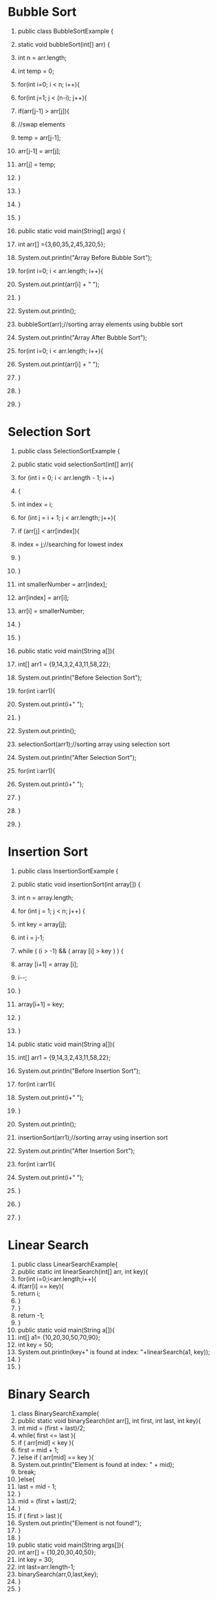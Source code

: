 
# Bubble Sort
1.  public  class BubbleSortExample {
2.  static  void bubbleSort(int[] arr) {
3.  int n = arr.length;
4.  int temp = 0;
5.  for(int i=0; i < n; i++){
6.  for(int j=1; j < (n-i); j++){
7.  if(arr[j-1] > arr[j]){
8.  //swap elements
9.  temp = arr[j-1];
10.  arr[j-1] = arr[j];
11.  arr[j] = temp;
12.  }

13.  }
14.  }

15.  }
16.  public  static  void main(String[] args) {
17.  int arr[] ={3,60,35,2,45,320,5};

18.  System.out.println("Array Before Bubble Sort");
19.  for(int i=0; i < arr.length; i++){
20.  System.out.print(arr[i] + " ");
21.  }
22.  System.out.println();

23.  bubbleSort(arr);//sorting array elements using bubble sort

24.  System.out.println("Array After Bubble Sort");
25.  for(int i=0; i < arr.length; i++){
26.  System.out.print(arr[i] + " ");
27.  }

28.  }
29.  }
# Selection Sort
1.  public  class SelectionSortExample {
2.  public  static  void selectionSort(int[] arr){
3.  for (int i = 0; i < arr.length - 1; i++)
4.  {
5.  int index = i;
6.  for (int j = i + 1; j < arr.length; j++){
7.  if (arr[j] < arr[index]){
8.  index = j;//searching for lowest index
9.  }
10.  }
11.  int smallerNumber = arr[index];
12.  arr[index] = arr[i];
13.  arr[i] = smallerNumber;
14.  }
15.  }

16.  public  static  void main(String a[]){
17.  int[] arr1 = {9,14,3,2,43,11,58,22};
18.  System.out.println("Before Selection Sort");
19.  for(int i:arr1){
20.  System.out.print(i+" ");
21.  }
22.  System.out.println();

23.  selectionSort(arr1);//sorting array using selection sort

24.  System.out.println("After Selection Sort");
25.  for(int i:arr1){
26.  System.out.print(i+" ");
27.  }
28.  }
29.  }
# Insertion Sort
1.  public  class InsertionSortExample {
2.  public  static  void insertionSort(int array[]) {
3.  int n = array.length;
4.  for (int j = 1; j < n; j++) {
5.  int key = array[j];
6.  int i = j-1;
7.  while ( (i > -1) && ( array [i] > key ) ) {
8.  array [i+1] = array [i];
9.  i--;
10.  }
11.  array[i+1] = key;
12.  }
13.  }

14.  public  static  void main(String a[]){
15.  int[] arr1 = {9,14,3,2,43,11,58,22};
16.  System.out.println("Before Insertion Sort");
17.  for(int i:arr1){
18.  System.out.print(i+" ");
19.  }
20.  System.out.println();

21.  insertionSort(arr1);//sorting array using insertion sort

22.  System.out.println("After Insertion Sort");
23.  for(int i:arr1){
24.  System.out.print(i+" ");
25.  }
26.  }
27.  }
# Linear Search
1.  public  class LinearSearchExample{
2.  public  static  int linearSearch(int[] arr, int key){
3.  for(int i=0;i<arr.length;i++){
4.  if(arr[i] == key){
5.  return i;
6.  }
7.  }
8.  return -1;
9.  }
10.  public  static  void main(String a[]){
11.  int[] a1= {10,20,30,50,70,90};
12.  int key = 50;
13.  System.out.println(key+" is found at index: "+linearSearch(a1, key));
14.  }
15.  }
# Binary Search
1.  class BinarySearchExample{
2.  public  static  void binarySearch(int arr[], int first, int last, int key){
3.  int mid = (first + last)/2;
4.  while( first <= last ){
5.  if ( arr[mid] < key ){
6.  first = mid + 1;
7.  }else  if ( arr[mid] == key ){
8.  System.out.println("Element is found at index: " + mid);
9.  break;
10.  }else{
11.  last = mid - 1;
12.  }
13.  mid = (first + last)/2;
14.  }
15.  if ( first > last ){
16.  System.out.println("Element is not found!");
17.  }
18.  }
19.  public  static  void main(String args[]){
20.  int arr[] = {10,20,30,40,50};
21.  int key = 30;
22.  int last=arr.length-1;
23.  binarySearch(arr,0,last,key);
24.  }
25.  }